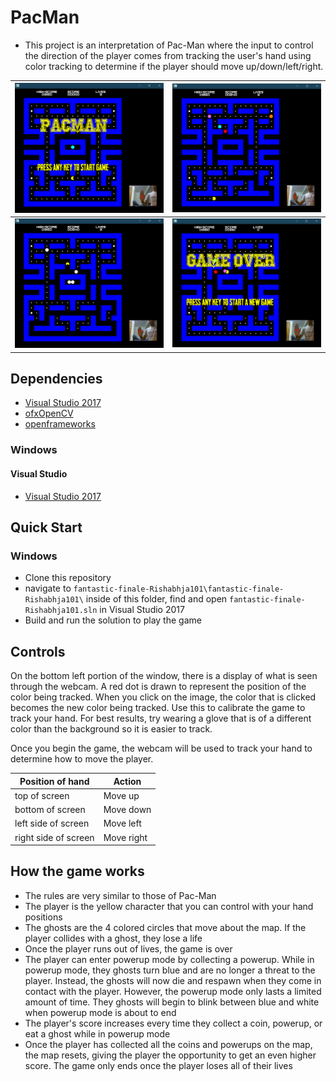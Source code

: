 # PacMan

- This project is an interpretation of Pac-Man where the input to control the direction of the player comes from tracking the user's hand using color tracking to determine if the player should move up/down/left/right.


![](images/image_1.png) | ![](images/image_2.png)
------------------------|------------------------
![](images/image_3.png) | ![](images/image_4.png)                        

## Dependencies

- [Visual Studio 2017](https://visualstudio.microsoft.com/)
- [ofxOpenCV](https://openframeworks.cc/documentation/ofxOpenCv/)
- [openframeworks](https://openframeworks.cc/download/)

### Windows

#### Visual Studio
- [Visual Studio 2017](https://visualstudio.microsoft.com/)

## Quick Start

### Windows

- Clone this repository
- navigate to `fantastic-finale-Rishabhja101\fantastic-finale-Rishabhja101\` inside of this folder, find and open `fantastic-finale-Rishabhja101.sln` in Visual Studio 2017
- Build and run the solution to play the game

## Controls

On the bottom left portion of the window, there is a display of what is seen through the webcam.
A red dot is drawn to represent the position of the color being tracked. When you click on the image, the color that is clicked becomes the new color being tracked. Use this to calibrate the game to track your hand. For best results, try wearing a glove that is of a different color than the background so it is easier to track.

Once you begin the game, the webcam will be used to track your hand to determine how to move the player.

| Position of hand     | Action     |
|----------------------|------------|
| top of screen        | Move up    |
| bottom of screen     | Move down  |
| left side of screen  | Move left  |
| right side of screen | Move right |

## How the game works

- The rules are very similar to those of Pac-Man
- The player is the yellow character that you can control with your hand positions
- The ghosts are the 4 colored circles that move about the map. If the player collides with a ghost, they lose a life
- Once the player runs out of lives, the game is over
- The player can enter powerup mode by collecting a powerup. While in powerup mode, they ghosts turn blue and are no longer a threat to the player. Instead, the ghosts will now die and respawn when they come in contact with the player. However, the powerup mode only lasts a limited amount of time. They ghosts will begin to blink between blue and white when powerup mode is about to end
- The player's score increases every time they collect a coin, powerup, or eat a ghost while in powerup mode
- Once the player has collected all the coins and powerups on the map, the map resets, giving the player the opportunity to get an even higher score. The game only ends once the player loses all of their lives
